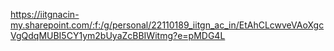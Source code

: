 https://iitgnacin-my.sharepoint.com/:f:/g/personal/22110189_iitgn_ac_in/EtAhCLcwveVAoXgcVgQdqMUBI5CY1ym2bUyaZcBBIWitmg?e=pMDG4L
